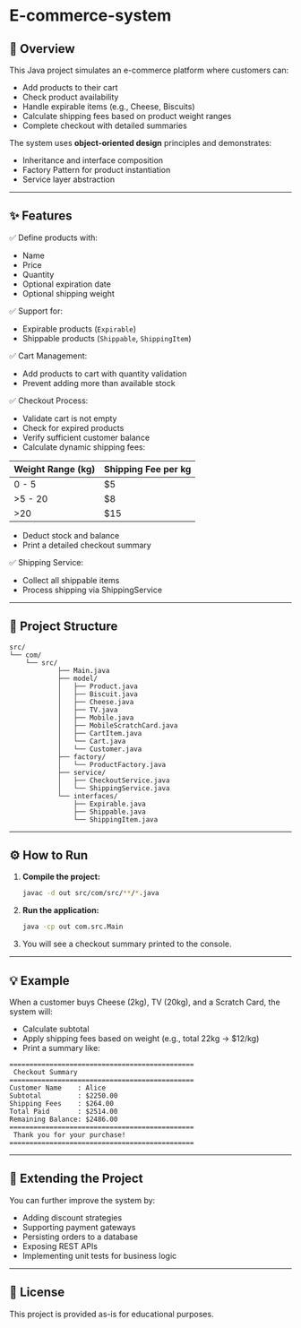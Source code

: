 # E-commerce-system


## 🛒 Overview

This Java project simulates an e-commerce platform where customers can:
- Add products to their cart
- Check product availability
- Handle expirable items (e.g., Cheese, Biscuits)
- Calculate shipping fees based on product weight ranges
- Complete checkout with detailed summaries

The system uses **object-oriented design** principles and demonstrates:
- Inheritance and interface composition
- Factory Pattern for product instantiation
- Service layer abstraction

---

## ✨ Features

✅ Define products with:
- Name
- Price
- Quantity
- Optional expiration date
- Optional shipping weight

✅ Support for:
- Expirable products (`Expirable`)
- Shippable products (`Shippable`, `ShippingItem`)

✅ Cart Management:
- Add products to cart with quantity validation
- Prevent adding more than available stock

✅ Checkout Process:
- Validate cart is not empty
- Check for expired products
- Verify sufficient customer balance
- Calculate dynamic shipping fees:

| Weight Range (kg) | Shipping Fee per kg |
|-------------------|---------------------|
| 0 - 5             | $5                  |
| >5 - 20           | $8                  |
| >20               | $15                |

- Deduct stock and balance
- Print a detailed checkout summary

✅ Shipping Service:
- Collect all shippable items
- Process shipping via ShippingService

---

## 📂 Project Structure

```
src/
└── com/
    └── src/
            ├── Main.java
            ├── model/
            │   ├── Product.java
            │   ├── Biscuit.java
            │   ├── Cheese.java
            │   ├── TV.java
            │   ├── Mobile.java
            │   ├── MobileScratchCard.java
            │   ├── CartItem.java
            │   └── Cart.java
            │   └── Customer.java
            ├── factory/
            │   └── ProductFactory.java
            ├── service/
            │   ├── CheckoutService.java
            │   └── ShippingService.java
            └── interfaces/
                ├── Expirable.java
                ├── Shippable.java
                └── ShippingItem.java
```

---

## ⚙️ How to Run

1. **Compile the project:**
   ```bash
   javac -d out src/com/src/**/*.java
   ```

2. **Run the application:**
   ```bash
   java -cp out com.src.Main
   ```

3. You will see a checkout summary printed to the console.

---

## 💡 Example

When a customer buys Cheese (2kg), TV (20kg), and a Scratch Card, the system will:
- Calculate subtotal
- Apply shipping fees based on weight (e.g., total 22kg → $12/kg)
- Print a summary like:

```
==============================================
 Checkout Summary
==============================================
Customer Name    : Alice
Subtotal         : $2250.00
Shipping Fees    : $264.00
Total Paid       : $2514.00
Remaining Balance: $2486.00
==============================================
 Thank you for your purchase!
==============================================
```

---

## 🧩 Extending the Project

You can further improve the system by:
- Adding discount strategies
- Supporting payment gateways
- Persisting orders to a database
- Exposing REST APIs
- Implementing unit tests for business logic

---

## 📄 License

This project is provided as-is for educational purposes.
